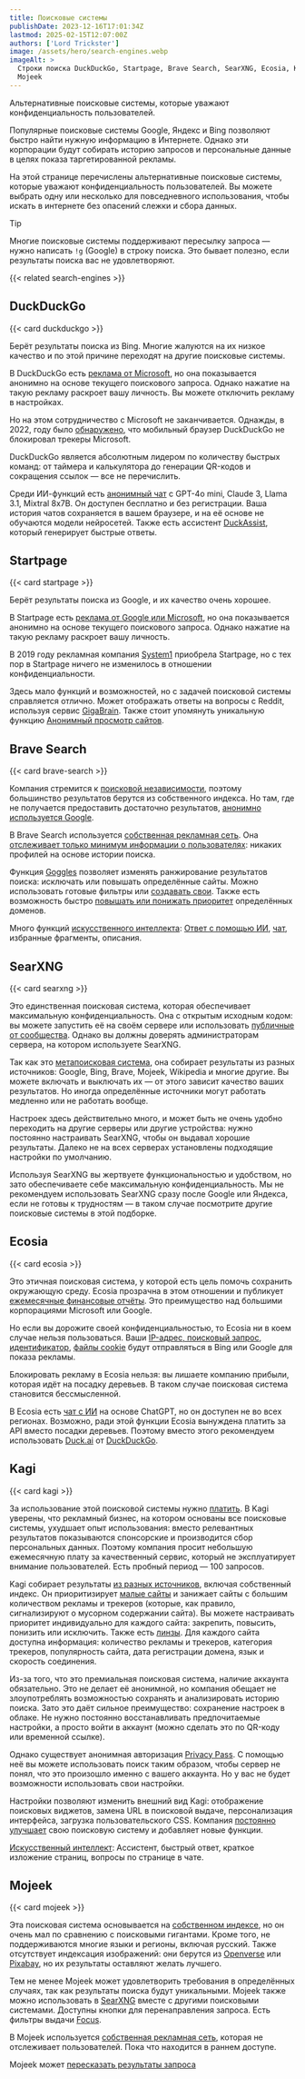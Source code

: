 ```yaml
---
title: Поисковые системы
publishDate: 2023-12-16T17:01:34Z
lastmod: 2025-02-15T12:07:00Z
authors: ['Lord Trickster']
image: /assets/hero/search-engines.webp
imageAlt: >
  Строки поиска DuckDuckGo, Startpage, Brave Search, SearXNG, Ecosia, Kagi,
  Mojeek
---
```


Альтернативные поисковые системы, которые уважают конфиденциальность
пользователей.

<!--more-->

Популярные поисковые системы Google, Яндекс и Bing позволяют быстро найти нужную
информацию в Интернете. Однако эти корпорации будут собирать историю запросов и
персональные данные в целях показа таргетированной рекламы.

На этой странице перечислены альтернативные поисковые системы, которые уважают
конфиденциальность пользователей. Вы можете выбрать одну или несколько для
повседневного использования, чтобы искать в интернете без опасений слежки и
сбора данных.

> [!tip]
> Многие поисковые системы поддерживают пересылку запроса — нужно написать `!g`
(Google) в строку поиска. Это бывает полезно, если результаты поиска вас не
удовлетворяют.

{{< related search-engines >}}

## DuckDuckGo

{{< card duckduckgo >}}

Берёт результаты поиска из Bing. Многие жалуются на их низкое качество и
по этой причине переходят на другие поисковые системы.

В DuckDuckGo есть [реклама от Microsoft], но она показывается анонимно на основе
текущего поискового запроса. Однако нажатие на такую рекламу раскроет вашу
личность. Вы можете отключить рекламу в настройках.

[реклама от Microsoft]: https://duckduckgo.com/duckduckgo-help-pages/company/ads-by-microsoft-on-duckduckgo-private-search

Но на этом сотрудничество с Microsoft не заканчивается. Однажды, в 2022, году
было [обнаружено](https://www.bleepingcomputer.com/news/security/duckduckgo-browser-allows-microsoft-trackers-due-to-search-agreement),
что мобильный браузер DuckDuckGo не блокировал трекеры Microsoft.

DuckDuckGo является абсолютным лидером по количеству быстрых команд: от таймера
и калькулятора до генерации QR-кодов и сокращения ссылок — все не перечислить.

Среди ИИ-функций есть [анонимный чат](https://duck.ai) с GPT-4o mini, Claude 3,
Llama 3.1, Mixtral 8x7B. Он доступен бесплатно и без регистрации. Ваша история
чатов сохраняется в вашем браузере, и на её основе не обучаются модели
нейросетей. Также есть ассистент [DuckAssist], который генерирует быстрые
ответы.

[DuckAssist]: https://duckduckgo.com/duckduckgo-help-pages/results/duckassist

## Startpage

{{< card startpage >}}

Берёт результаты поиска из Google, и их качество очень хорошее.

В Startpage есть [реклама от Google или Microsoft], но она показывается анонимно
на основе текущего поискового запроса. Однако нажатие на такую рекламу раскроет
вашу личность.

[реклама от Google или Microsoft]: https://support.startpage.com/hc/en-us/articles/5076181310612-Can-I-advertise-on-Startpage

В 2019 году рекламная компания [System1] приобрела Startpage, но с тех пор
в Startpage ничего не изменилось в отношении конфиденциальности.

[System1]: https://en.wikipedia.org/wiki/System1

Здесь мало функций и возможностей, но с задачей поисковой системы справляется
отлично. Может отображать ответы на вопросы с Reddit, используя сервис
[GigaBrain]. Также стоит упомянуть уникальную функцию
[Анонимный просмотр сайтов].

[GigaBrain]: https://thegigabrain.com
[Анонимный просмотр сайтов]: https://www.startpage.com/en/anonymous-view

## Brave Search

{{< card brave-search >}}

Компания стремится к [поисковой независимости], поэтому большинство результатов
берутся из собственного индекса. Но там, где не получается предоставить
достаточно результатов, [анонимно используется Google].

[поисковой независимости]: https://brave.com/blog/search-independence
[анонимно используется Google]: https://search.brave.com/help/google-fallback

В Brave Search используется
[собственная рекламная сеть](https://search.brave.com/help/ads). Она
[отслеживает только минимум информации о пользователях]: никаких профилей на
основе истории поиска.

[отслеживает только минимум информации о пользователях]: https://search.brave.com/help/conversion-reporting

Функция [Goggles] позволяет изменять ранжирование результатов поиска: исключать
или повышать определённые сайты. Можно использовать готовые фильтры или
[создавать свои](https://github.com/brave/goggles-quickstart). Также есть
возможность быстро [повышать или понижать приоритет] определённых доменов.

[Goggles]: https://search.brave.com/help/goggles
[повышать или понижать приоритет]: https://brave.com/blog/search-rerank

Много функций [искусственного интеллекта](https://search.brave.com/help/ai):
[Ответ с помощью ИИ], [чат](https://brave.com/blog/brave-search-chat-mode),
избранные фрагменты, описания.

[Ответ с помощью ИИ]: https://brave.com/blog/answer-with-ai

## SearXNG

{{< card searxng >}}

Это единственная поисковая система, которая обеспечивает максимальную
конфиденциальность. Она с открытым исходным кодом: вы можете запустить её на
своём сервере или использовать [публичные от сообщества](https://searx.space).
Однако вы должны доверять администраторам сервера, на котором используете
SearXNG.

Так как это [метапоисковая система], она собирает результаты из разных
источников: Google, Bing, Brave, Mojeek, Wikipedia и многие другие. Вы можете
включать и выключать их — от этого зависит качество ваших результатов. Но иногда
определённые источники могут работать медленно или не работать вообще.

[Метапоисковая система]: https://ru.wikipedia.org/wiki/Метапоисковая_система

Настроек здесь действительно много, и может быть не очень удобно переходить
на другие серверы или другие устройства: нужно постоянно настраивать SearXNG,
чтобы он выдавал хорошие результаты. Далеко не на всех серверах установлены
подходящие настройки по умолчанию.

Используя SearXNG вы жертвуете функциональностью и удобством, но зато
обеспечиваете себе максимальную конфиденциальность. Мы не рекомендуем
использовать SearXNG сразу после Google или Яндекса, если не готовы
к трудностям — в таком случае посмотрите другие поисковые системы в этой
подборке.

## Ecosia

{{< card ecosia >}}

Это этичная поисковая система, у которой есть цель помочь сохранить окружающую
среду. Ecosia прозрачна в этом отношении и публикует
[ежемесячные финансовые отчёты]. Это преимущество над большими корпорациями
Microsoft или Google.

[ежемесячные финансовые отчёты]: https://ecosia.co/finreportsen

Но если вы дорожите своей конфиденциальностью, то Ecosia ни в коем случае нельзя
пользоваться. Ваши
[IP-адрес, поисковый запрос](https://ecosia.helpscoutdocs.com/article/377-ip-addresses),
[идентификатор](https://ecosia.helpscoutdocs.com/article/48-what-are-personalized-search-results),
[файлы cookie](https://www.ecosia.org/privacy) будут отправляться в Bing или
Google для показа рекламы.

Блокировать рекламу в Ecosia нельзя: вы лишаете компанию прибыли, которая идёт
на посадку деревьев. В таком случае поисковая система становится бессмысленной.

В Ecosia есть [чат с ИИ](https://www.ecosia.org/chat) на основе ChatGPT, но он
доступен не во всех регионах. Возможно, ради этой функции Ecosia вынуждена
платить за API вместо посадки деревьев. Поэтому вместо этого рекомендуем
использовать [Duck.ai] от [DuckDuckGo].

[Duck.ai]: https://duck.ai
[DuckDuckGo]: #duckduckgo

## Kagi

{{< card kagi >}}

За использование этой поисковой системы нужно [платить]. В Kagi уверены, что
рекламный бизнес, на котором основаны все поисковые системы, ухудшает опыт
использования: вместо релевантных результатов показываются спонсорские и
производится сбор персональных данных. Поэтому компания просит небольшую
ежемесячную плату за качественный сервис, который не эксплуатирует внимание
пользователей. Есть пробный период — 100 запросов.

[платить]: https://help.kagi.com/kagi/why-kagi/why-pay-for-search.html

Kagi собирает результаты [из разных источников], включая собственный индекс.
Он приоритизирует [малые сайты] и занижает сайты с большим количеством рекламы
и трекеров (которые, как правило, сигнализируют о мусорном содержании сайта).
Вы можете настраивать приоритет индивидуально для каждого сайта: закрепить,
повысить, понизить или исключить. Также есть [линзы]. Для каждого сайта
доступна информация: количество рекламы и трекеров, категория трекеров,
популярность сайта, дата регистрации домена, язык и скорость соединения.

[из разных источников]: https://help.kagi.com/kagi/search-details/search-sources.html
[малые сайты]: https://blog.kagi.com/small-web
[линзы]: https://help.kagi.com/kagi/settings/lenses.html

Из-за того, что это премиальная поисковая система, наличие аккаунта обязательно.
Это не делает её анонимной, но компания обещает не злоупотреблять возможностью
сохранять и анализировать историю поиска. Зато это даёт сильное преимущество:
сохранение настроек в облаке. Не нужно постоянно восстанавливать предпочитаемые
настройки, а просто войти в аккаунт (можно сделать это по QR-коду или временной
ссылке).

Однако существует анонимная авторизация [Privacy Pass]. С помощью неё вы можете
использовать поиск таким образом, чтобы сервер не понял, что это произошло
именно с вашего аккаунта. Но у вас не будет возможности использовать свои
настройки.

[Privacy Pass]: https://help.kagi.com/kagi/privacy/privacy-pass.html

Настройки позволяют изменить внешний вид Kagi: отображение поисковых виджетов,
замена URL в поисковой выдаче, персонализация интерфейса, загрузка
пользовательского CSS. Компания [постоянно улучшает](https://kagi.com/changelog)
свою поисковую систему и добавляет новые функции.

[Искусственный интеллект](https://help.kagi.com/kagi/ai/kagi-ai.html):
Ассистент, быстрый ответ, краткое изложение страниц, вопросы по странице в чате.

## Mojeek

{{< card mojeek >}}

Эта поисковая система основывается на
[собственном индексе](https://www.mojeek.com/bot.html), но он очень мал по
сравнению с поисковыми гигантами. Кроме того, не поддерживаются многие языки и
регионы, включая русский. Также отсутствует индексация изображений: они берутся
из [Openverse] или [Pixabay], но их результаты оставляют желать лучшего.

[Openverse]: https://openverse.org
[Pixabay]: https://pixabay.com

Тем не менее Mojeek может удовлетворить требования в определённых случаях, так
как результаты поиска будут уникальными. Mojeek также можно использовать в
[SearXNG] вместе с другими поисковыми системами. Доступны кнопки для
перенаправления запроса. Есть фильтры выдачи [Focus].

[SearXNG]: #searxng
[Focus]: https://www.mojeek.com/focus/dashboard

В Mojeek используется
[собственная рекламная сеть](https://www.mojeek.com/support/ads), которая не
отслеживает пользователей. Пока что находится в раннем доступе.

Mojeek может
[пересказать результаты запроса](https://blog.mojeek.com/2024/04/mojeek-search-summary.html)
